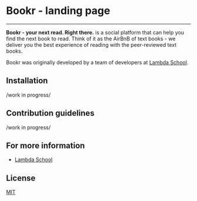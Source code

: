 # Bookr - landing page


-----------------

**Bookr - your next read. Right there.** is a social platform that can help you find the next book to read. Think of it as the AirBnB of text books - we deliver you the best experience of reading with the peer-reviewed text books.

Bookr was originally developed by a team of developers at [Lambda School](@LambdaSchool).

## Installation

/work in progress/

## Contribution guidelines

/work in progress/

## For more information

*   [Lambda School](https://lambdaschoo.com)

## License

[MIT](LICENSE)